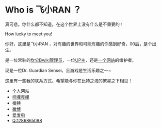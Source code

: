 # Who is 飞小RAN ？
真可悲，你什么都不知道，在这个世界上没有什么是不重要的！

How lucky to meet you!

你好，这里是飞小RAN ，对有趣的世界和可能有趣的你感到好奇，00后，是个出生。

是一位常驻的[坎公Bwiki管理员](https://wiki.biligame.com/gt/%E7%94%A8%E6%88%B7:646195980)，一位[UP主](https://space.bilibili.com/646195980)，还是[一个网站](https://hitfun.top)的维护者。

现是一位Dr. Guardian Sensei，且游戏是生活乐趣之一~

这里有一些我的联系方式，希望能与你在比特之海的繁星之下相见！

* [个人网站](https://hitfun.top)
* [哔哩哔哩](https://space.bilibili.com/646195980)
* [推特](https://twitter.com/xiaofeiTM233)
* [微博](https://weibo.com/u/7713449059)
* [爱发电](https://afdian.net/@xiaofeitm233)
* [Q:1286865098](tencent://message/?uin=1286865098&Site=qq&Menu=yes)
